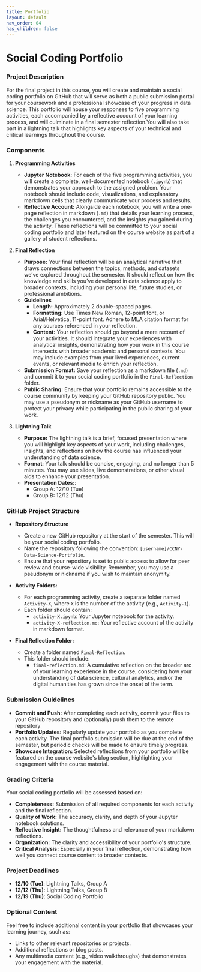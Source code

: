 ```yaml
---
title: Portfolio
layout: default
nav_order: 04
has_children: false
---
```

# Social Coding Portfolio

### Project Description
For the final project in this course, you will create and maintain a social coding portfolio on GitHub that will serve as both a public submission portal for your coursework and a professional showcase of your progress in data science. This portfolio will house your responses to five programming activities, each accompanied by a reflective account of your learning process, and will culminate in a final semester reflection.You will also take part in a lightning talk that  highlights key aspects of your technical and critical learnings throughout the course.

### Components

1. **Programming Activities**
   - **Jupyter Notebook:** For each of the five programming activities, you will create a complete, well-documented notebook (`.ipynb`) that demonstrates your approach to the assigned problem. Your notebook should include code, visualizations, and explanatory markdown cells that clearly communicate your process and results.
   - **Reflective Account:** Alongside each notebook, you will write a one-page reflection in markdown (`.md`) that details your learning process, the challenges you encountered, and the insights you gained during the activity. These reflections will be committed to your social coding portfolio and later featured on the course website as part of a gallery of student reflections. 

2. **Final Reflection**
   - **Purpose:** Your final reflection will be an analytical narrative that draws connections between the topics, methods, and datasets we’ve explored throughout the semester. It should reflect on how the knowledge and skills you’ve developed in data science apply to broader contexts, including your personal life, future studies, or professional ambitions.
   - **Guidelines**
     - **Length:** Approximately 2 double-spaced pages.
     - **Formatting:** Use Times New Roman, 12-point font, or Arial/Helvetica, 11-point font. Adhere to MLA citation format for any sources referenced in your reflection.
     - **Content:** Your reflection should go beyond a mere recount of your activities. It should integrate your experiences with analytical insights, demonstrating how your work in this course intersects with broader academic and personal contexts. You may include examples from your lived experiences, current events, or relevant media to enrich your reflection.
   - **Submission Format:** Save your reflection as a markdown file (`.md`) and commit it to your social coding portfolio in the `Final-Reflection` folder.
   - **Public Sharing:** Ensure that your portfolio remains accessible to the course community by keeping your GitHub repository public. You may use a pseudonym or nickname as your GitHub username to protect your privacy while participating in the public sharing of your work. 

3. **Lightning Talk**
   * **Purpose:** The lightning talk is a brief, focused presentation where you will highlight key aspects of your work, including challenges, insights, and reflections on how the course has influenced your understanding of data science.
   * **Format**: Your talk should be concise, engaging, and no longer than 5 minutes. You may use slides, live demonstrations, or other visual aids to enhance your presentation.
   * **Presentation Dates:**:
     * Group A: 12/10 (Tue) 
     * Group B: 12/12 (Thu)

### GitHub Project Structure

- **Repository Structure**
  - Create a new GitHub repository at the start of the semester. This will be your social coding portfolio.
  - Name the repository following the convention: `[username]/CCNY-Data-Science-Portfolio`.
  - Ensure that your repository is set to public access to allow for peer review and course-wide visibility. Remember, you may use a pseudonym or nickname if you wish to maintain anonymity.

- **Activity Folders:**
  - For each programming activity, create a separate folder named `Activity-X`, where `X` is the number of the activity (e.g., `Activity-1`).
  - Each folder should contain:
    - `activity-X.ipynb`: Your Jupyter notebook for the activity.
    - `activity-X-reflection.md`: Your reflective account of the activity in markdown format.

- **Final Reflection Folder:**
  - Create a folder named `Final-Reflection`.
  - This folder should include:
    - `final-reflection.md`: A cumulative reflection on the broader arc of your learning experience in the course, considering how your understanding of data science, cultural analytics, and/or the digital humanities has grown since the onset of the term. 

### Submission Guidelines

- **Commit and Push:** After completing each activity, commit your files to your GitHub repository and (optionally) push them to the remote repository
- **Portfolio Updates:** Regularly update your portfolio as you complete each activity. The final portfolio submission will be due at the end of the semester, but periodic checks will be made to ensure timely progress.
- **Showcase Integration:** Selected reflections from your portfolio will be featured on the course website's blog section, highlighting your engagement with the course material.

### Grading Criteria
Your social coding portfolio will be assessed based on:

- **Completeness:** Submission of all required components for each activity and the final reflection.
- **Quality of Work:** The accuracy, clarity, and depth of your Jupyter notebook solutions.
- **Reflective Insight:** The thoughtfulness and relevance of your markdown reflections.
- **Organization:** The clarity and accessibility of your portfolio's structure.
- **Critical Analysis:** Especially in your final reflection, demonstrating how well you connect course content to broader contexts.

### Project Deadlines

* **12/10 (Tue)**: Lightning Talks, Group A
* **12/12 (Thu)**: Lightning Talks, Group B
* **12/19 (Thu)**: Social Coding Portfolio

### Optional Content
Feel free to include additional content in your portfolio that showcases your learning journey, such as:
- Links to other relevant repositories or projects.
- Additional reflections or blog posts.
- Any multimedia content (e.g., video walkthroughs) that demonstrates your engagement with the material.
